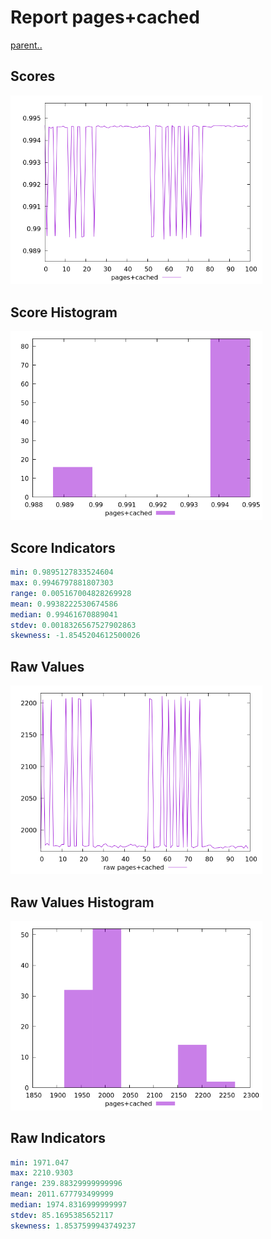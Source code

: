 # Report pages+cached

[parent..](./..)  


## Scores

![score](./score.png)  

## Score Histogram

![hist](./hist.png)  

## Score Indicators

```yaml
min: 0.9895127833524604
max: 0.9946797881807303
range: 0.005167004828269928
mean: 0.9938222530674586
median: 0.99461670889041
stdev: 0.0018326567527902863
skewness: -1.8545204612500026

```

## Raw Values

![raw](./raw.png)  

## Raw Values Histogram

![raw hist](./raw_hist.png)  

## Raw Indicators

```yaml
min: 1971.047
max: 2210.9303
range: 239.88329999999996
mean: 2011.677793499999
median: 1974.8316999999997
stdev: 85.1695385652117
skewness: 1.8537599943749237

```

<style>
  img {
    max-width: 80%;
  }
</style>
      
